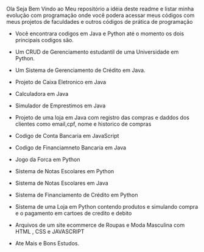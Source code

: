 Ola Seja Bem Vindo ao Meu repositório a idéia deste readme e listar minha evolução com programação onde você podera acessar meus códigos com meus projetos de faculdades e outros códigos de prática de programação

- Você encontrara codigos em Java e Python até o momento os dois principais codigos são.
- Um CRUD de Gerenciamento estudantil de uma Universidade em Python.
- Um Sistema de Gerenciamento de Crédito em Java.
- Projeto de Caixa Eletronico em Java
- Calculadora em Java
- Simulador de Emprestimos em Java
- Projeto de uma loja em Java com registro das compras e daddos dos clientes como email,cpf, nome e historico de compras
- Codigo de Conta Bancaria em JavaScript
- Codigo de Financiamneto Bancaria em Java
- Jogo da Forca em Python
- Sistema de Notas Escolares em Python
- Sistema de Notas Escolares em Java
- Sistema de Financiamento de Crédito em Python
- Sistema de  uma Loja em  Python contendo produtos e simulando compra e o pagamento em cartoes de credito e debito
- Arquivos de um site ecommerce de Roupas e Moda Masculina com HTML , CSS e JAVASCRIPT

- Ate Mais e Bons Estudos.

